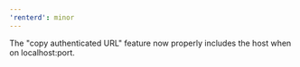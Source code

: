```yaml
---
'renterd': minor
---
```


The "copy authenticated URL" feature now properly includes the host when on localhost:port.
